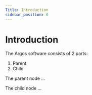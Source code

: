 ```yaml
---
Title: Introduction
sidebar_position: 0
---
```


# Introduction

The Argos software consists of 2 parts:

1. Parent
2. Child

The parent node ...

The child node ...
